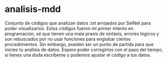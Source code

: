 # analisis-mdd
Conjunto de códigos que analizan datos .txt arrojados por SelNet para poder visualizarlos.
Estos códigos fueron mi primer intento en programación, sé que tienen una mala praxis de sintáxis,
errores lógicos y son rebuscados por no usar funciones para englobar ciertos procedimientos.
Sin embargo, pueden ser un punto de partida para que inicies tu análisis de datos.
Espero poder corregirlos con el paso del tiempo, si tienes una duda escríbeme y podemos ajustar 
el código a tus datos.
